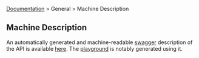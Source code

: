 [Documentation](/docs) &gt; General &gt; Machine Description

## Machine Description

An automatically generated and machine-readable [swagger](https://github.com/wordnik/swagger-spec) description of the API is available [here](#{ArtsyAPI.artsy_api_root}/docs). The [playground](/playground) is notably  generated using it.
